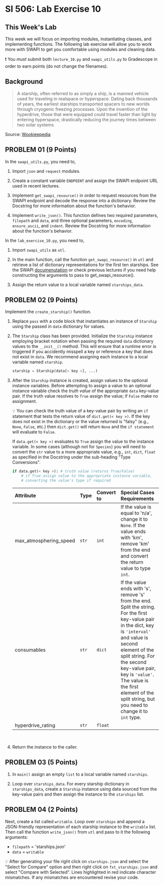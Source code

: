 # SI 506: Lab Exercise 10

## This Week's Lab

This week we will focus on importing modules, instantiating classes, and implementing functions.
The following lab exercise will allow you to work more with SWAPI to get you comfortable using
modules and cleaning data. 

:exclamation: You _must_ submit both `lecture_10.py` and `swapi_utils.py` to Gradescope in order
to earn points (do not change the filenames).

## Background

> A starship, often referred to as simply a ship, is a manned vehicle used for traveling in
> realspace or hyperspace. Dating back thousands of years, the earliest starships transported
> spacers to new worlds through cryogenic freezing processes. Upon the invention of the hyperdrive,
> those that were equipped could travel faster than light by entering
> hyperspace, drastically reducing the journey times between two solar systems

Source: [Wookieepedia](https://starwars.fandom.com/wiki/Starship)

## PROBLEM 01 (9 Points)

In the `swapi_utils.py`, you need to,

1. Import `json` and `request` modules.

2. Create a constant variable `ENDPOINT` and assign the SWAPI endpoint URL used in recent lectures.

3. Implement `get_swapi_resource()` in order to request resources from the SWAPI endpoint and
   decode the response into a dictionary. Review the Docstring for more information about the
   function's behavior.

4. Implement `write_json()`. This function defines two required parameters, `filepath` and `data`,
   and three optional parameters, `encoding`, `ensure_ascii`, and `indent`. Review the Docstring
   for more information about the function's behavior.

In the `lab_exercise_10.py`, you need to,

1. Import `swapi_utils` as `utl`.

2. In the main function, call the function `get_swapi_resource()` in `utl` and retrieve a list of dictionary representations for the first ten starships. See the
   SWAPI [documenutation](https://swapi.py4e.com/api/) or check previous lectures if you need help
   constructing the arguments to pass to get_swapi_resource().

3. Assign the return value to a local variable named `starships_data`.

## PROBLEM 02 (9 Points)
Implement the `create_starship()` function.

1. Replace `pass` with a code block that instantiates an instance of `Starship` using the passed in
   `data` dictionary for values.

2. The `Starship` class has been provided. Initialize the `Starship` instance employing bracket
   notation when passing the required `data` dictionary values to the `__init__()` method. This will
   ensure that a runtime error is triggered if you accidently misspell a key or reference a key that
   does not exist in `data`. We recommend assigning each instance to a local variable named
   `starship`.

   ```python
   starship = Starship(data[< key >], ...)
   ```

3. After the `Starship` instance is created, assign values to the optional instance variables. Before
   attempting to assign a value to an optional instance variable check the _truth value_ of the
   appropriate `data` key-value pair. If the truth value resolves to `True` assign the value; if
   `False` make no assignment.

   :bulb: You can check the truth value of a key-value pair by writing an `if` statement that tests
   the return value of `dict.get(< key >)`. If the key does not exist in the dictionary or the value
   returned is "falsy" (e.g., `None`, `False`, etc.) then `dict.get()` will return `None` and
   the `if statement` will evaluate to `False`.

   If `data.get(< key >)` evaluates to `True` assign the value to the instance variable. In some
   cases (although not for `Species`) you will need to convert the `str` value to a more appropriate
   value, e.g., `int`, `dict`, `float` as specified in the Docstring under the sub-heading
   "Type Conversions".

   ```python
   if data.get(< key >): # truth value (returns True/False)
       # if True assign value to the appropriate instance variable,
       # converting the value's type if required
   ```

   | Attribute | Type | Convert to | Special Cases Requirements |
   | :-------- | :--- | :--------- | :----------- |
   | max_atmosphering_speed | `str` | `int` | If the value is equal to 'n/a', change it to `None`. If the value ends with 'km', remove 'km' from the end and convert the return value to type `int`.|
   | consumables | `str` | `dict` | If the value ends with 's', remove 's' from the end. Split the string. For the first key-value pair in the dict, key is `'interval'` and value is second element of the split string. For the second key-value pair, key is `'value'`. The value is the first element of the split string, but you need to change it to `int` type.|
   | hyperdrive_rating | `str` | `float` |

   <br />

4. Return the instance to the caller.

## PROBLEM 03 (5 Points)

1. In `main()` assign an empty `list` to a local variable named `starships`.

2. Loop over `starships_data`. For every starship dictionary in `starships_data`, create a
   `Starship` instance using data sourced from the key-value pairs and then assign the instance
   to the `starships` list.

## PROBLEM 04 (2 Points)

Next, create a list called `writable`. Loop over `starships` and append a JSON-friendly
representation of each starship instance to the `writable` list. Then call the function
`write_json()` from `utl` and pass to it the following arguments:

* `filepath` = 'starships.json'
* `data` = `writable`

:bulb: After generating your file right click on `starships.json` and select the "Select for
Compare" option and then right click on `fxt_starships.json` and select "Compare with Selected".
Lines highlighted in red indicate character mismatches. If any mismatches are encountered revise
your code.
